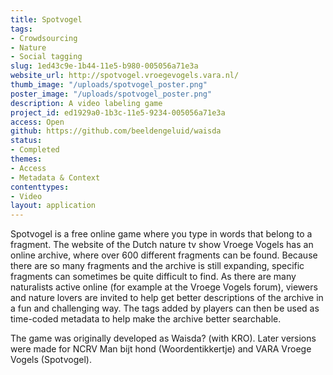 ```yaml
---
title: Spotvogel
tags:
- Crowdsourcing
- Nature
- Social tagging
slug: 1ed43c9e-1b44-11e5-b980-005056a71e3a
website_url: http://spotvogel.vroegevogels.vara.nl/
thumb_image: "/uploads/spotvogel_poster.png"
poster_image: "/uploads/spotvogel_poster.png"
description: A video labeling game
project_id: ed1929a0-1b3c-11e5-9234-005056a71e3a
access: Open
github: https://github.com/beeldengeluid/waisda
status:
- Completed
themes:
- Access
- Metadata & Context
contenttypes:
- Video
layout: application
---
```


Spotvogel is a free online game where you type in words that belong to a fragment. The website of the Dutch nature tv show Vroege Vogels has an online archive, where over 600 different fragments can be found. Because there are so many fragments and the archive is still expanding, specific fragments can sometimes be quite difficult to find. As there are many naturalists active online (for example at the Vroege Vogels forum), viewers and nature lovers are invited to help get better descriptions of the archive in a fun and challenging way. The tags added by players can then be used as time-coded metadata to help make the archive better searchable.

The game was originally developed as Waisda? (with KRO). Later versions were made for NCRV Man bijt hond (Woordentikkertje) and VARA Vroege Vogels (Spotvogel).
